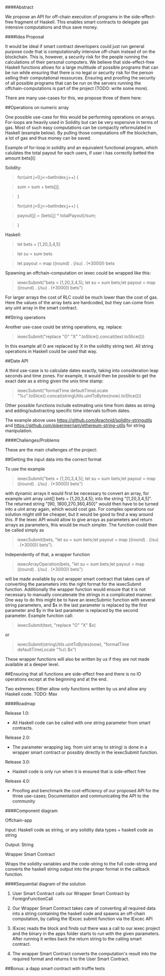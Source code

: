 ####Abstract


We propose an API for off-chain execution of programs in the side-effect-free fragment of Haskell.
This enables smart contracts to delegate gas intensive computations and thus save money.

####Idea Proposal


It would be ideal if smart contract deverlopers could just run general purpose code that is computationally intensive off-chain instead of on the blockchain.
 This is, however, a security risk for the people running the calculations of their personal computers. 
We believe that side-effect-free Haskell functions allows for a large multitude of possible programs that can be run while 
ensuring that there is no legal or security risk for the person selling their computational ressources.
 Ensuring and proofing the security of all possible programs that can be run on the servers running the offchain-computations is part of the project
 (TODO: write some more).

There are many use-cases for this, we propose three of them here:
 
##Operations on numeric array 

One possible use-case for this would be performing operations on arrays. 
For-loops are heavily used in Solidity but can be very expensive in terms of gas.
Most of such easy computations can be compactly reformulated in Haskell (example below). 
By pulling those computations off the blockchain, a lot of gas and thus money can be saved.

Example of for-loop in solidity and an equivalent functional program, which calulates 
the total payout for each users, if user i has correctly betted the amount bets[i]: 

Solidity:

>for(uint j=0;j<=betIndex;j++) {

> sum = sum + bets[j];

>}

>for(uint j=0;j<=betIndex;j++) {

> payout[j] = (bets[j] * totalPayout)/sum;

>}

Haskell: 

>let bets = [1,20,3,4,5]

>let su =  sum bets

>let payout =  map  ((round) . (/su) . (*3000)) bets



Spawning an offchain-computation on iexec could be wrapped like this:

>iexecSubmit("bets = [1,20,3,4,5]; let su =  sum bets;let payout =  map  ((round) . (/su) . (*3000)) bets")

For larger arrays the cost of RLC could be much lower than the cost of gas. 
Here the values of the array bets are hardcoded, but they can come from any uint array in the smart contract.


##String operations


Another use-case could be string operations, eg. replace:

>iexecSubmit("replace \"O\" \"X\" ".toSlice().concat(text.toSlice()))

In this example all O are replaced by X in the solidity string text. All string operations in Haskell could be used that way.


##Date API


A third use-case is to calculate dates exactly, taking into consideration leap seconds and time zones. 
For example, it would then be possible to get the exact date as a string given the unix time stamp:

>iexecSubmit("formatTime defaultTimeLocale \"%c\".toSlice().concat(stringUtils.uintToBytes(now).toSlice()))

Other possible functions include estimating unix time from dates as string and adding/substracting specific time intervals to/from dates.

The example above uses https://github.com/Arachnid/solidity-stringutils and https://github.com/pipermerriam/ethereum-string-utils for string manipulation.


####Challenges/Problems


These are the main challenges of the project:

##Getting the input data into the correct format

To use the example
 
>iexecSubmit("bets = [1,20,3,4,5]; let su =  sum bets;let payout =  map  ((round) . (/su) . (*3000)) bets")

with dynamic arrays it would first be necessary to convert an array, for example uint array uint[] bets  = [1,20,3,4,5]; into the string "[1,20,3,4,5]". 
The returned string "[90, 1800,270,360,450]" would then have to be turned into a uint array again, which would cost gas. 
For complex operations our solution might still be cheaper, but it would be good to find a way around this. 
If the Iexec API would allow to give arrays as parameters and return arrays as parameters, this would be much simpler.
The function could then be called simply as 

>iexecSubmit(bets, "let su =  sum bets;let payout =  map  ((round) . (/su) . (*3000)) bets"). 

Independently of that, a wrapper function 

>iexecArrayOperation(bets, "let su =  sum bets;let payout =  map  ((round) . (/su) . (*3000)) bets")

 will be made available by out wrapper smart contract that takes care of converting the parameters into the right format for the iexecSubmit function.
Additionally the wrapper function would ensure that it is not necessary to manually concatenate the strings in a complicated manner. 
One way to do this might be to have an iexecSubmic function with several string parameters, and $x in the last parameter is replaced by 
the first parameter and $y in the last parameter is replaced by the second parameter. Example function call: 

>iexecSubmit(text, "replace \"O\" \"X\" $x)

or 

>iexecSubmit(stringUtils.uintToBytes(now), "formatTime defaultTimeLocale \"%c\ $x")

These wrapper functions will also be written by us if they are not made available at a deeper level.

##Ensuring that all functions are side-effect free and there is no IO operations except at the beginning and at the end. 


Two extremes: Either allow only functions written by us and allow any Haskell code. TODO: Max



####Roadmap


Release 1.0:
* All Haskell code can be called with one string parameter from smart contracts.

Release 2.0:
* The parameter wrapping (eg. from uint array to string) is done in a wrapper smart contract or possibly directly in the iexecSubmit function. 

Release 3.0:
* Haskell code is only run when it is ensured that is side-effect free

Release 4.0:
* Proofing and benchmark the cost-efficiency of our proposed API for the three use-cases; Documentation and communicating the API to the community


####Component diagram

Offchain-app

Input: Haskell code as string, or any solidity data types + haskell code as string

Output: String


Wrapper Smart Contract

Wraps the solidity variables and the code-string to the full code-string and converts the haskell string output into the proper format in the callback function.


####Sequential diagram of the solution

1. User Smart Contract calls our Wrapper Smart Contract by ForeignFunctionCall

2. Our Wrapper Smart Contract takes care of converting all required data into a string containing the haskell code and spawns an off-chain computation, by calling the IExcec submit function via the IExcec API


3. IExcec reads the block and finds out there was a call to our iexec project and the binary in the apps folder starts to run with the given parameters. After running it  writes back the return string to the calling smart contract.


4. The wrapper Smart Contract converts the computation's result into the required format and returns it to the User Smart Contract.

##Bonus: a dapp smart contract with truffle tests
 


